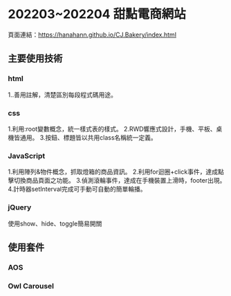 202203~202204 甜點電商網站  
====

頁面連結：https://hanahann.github.io/CJ.Bakery/index.html

## 主要使用技術
### html
1..善用註解，清楚區別每段程式碼用途。

### css
1.利用:root變數概念，統一樣式表的樣式。
2.RWD響應式設計，手機、平板、桌機皆通用。
3.按鈕、標題皆以共用class名稱統一定義。

### JavaScript
1.利用陣列&物件概念，抓取燈箱的商品資訊。
2.利用for迴圈+click事件，達成點擊切換商品頁面之功能。
3.偵測滾輪事件，達成在手機裝置上滑時，footer出現。
4.計時器setInterval完成可手動可自動的簡單輪播。

### jQuery
使用show、hide、toggle簡易開關

## 使用套件
### AOS
### Owl Carousel 

